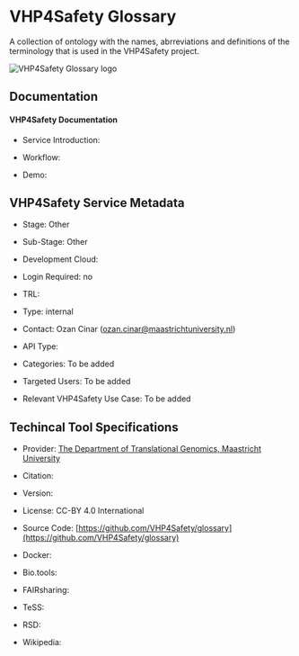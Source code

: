 
# VHP4Safety Glossary

<!--- This file is autogenerated. Edit vhp_glossary.json to make changes in this page. ---> 

A collection of ontology with the names, abrreviations and definitions of the terminology that is used in the VHP4Safety project.

![VHP4Safety Glossary logo](https://raw.githubusercontent.com/VHP4Safety/cloud/main/docs/service/vhp_glossary.png)

## Documentation

#### VHP4Safety Documentation

* Service Introduction: []() 

* Workflow: []() 

* Demo: []() 

<h4 id='tess-widget-materials-header'></h4>

<div id='tess-widget-materials-list' class='tess-widget tess-widget-list'></div>
<script>
  function initTeSSWidgets() {
    var query = 'vhp_glossary';
    if (query.trim() != '') {
      TessWidget.Materials(document.getElementById('tess-widget-materials-list'),
                           'SimpleList',
                           {
                             opts: {
                               enableSearch: false
                             },
                             params: {
                               pageSize: 5,
                               q: query
                             }
                           });
      document.getElementById('tess-widget-materials-header').innerHTML = 'Documentation from ELIXIR TeSS'
    }
}
</script>
<script async='' defer='' src='https://elixirtess.github.io/TeSS_widgets/components/js/tess-widget-standalone.js' onload='initTeSSWidgets()'></script>

## VHP4Safety Service Metadata

* Stage: Other

* Sub-Stage: Other

* Development Cloud: []() 

* Login Required: no

* TRL: 

* Type: internal

* Contact: Ozan Cinar (ozan.cinar@maastrichtuniversity.nl)

* API Type: 

* Categories: To be added

* Targeted Users: To be added

* Relevant VHP4Safety Use Case: To be added

## Techincal Tool Specifications

* Provider: [The Department of Translational Genomics, Maastricht University](https://www.maastrichtuniversity.nl/research/translational-genomics)

* Citation: [](https://doi.org/)

* Version: 

* License: CC-BY 4.0 International

* Source Code: [https://github.com/VHP4Safety/glossary](https://github.com/VHP4Safety/glossary)

* Docker: []()

* Bio.tools: []()

* FAIRsharing: []()

* TeSS: []()

* RSD: []()

* Wikipedia: []()

<script type="application/ld+json">
  {
    "@context": "https://schema.org/",
    "@type": "SoftwareApplication",
    "http://purl.org/dc/terms/conformsTo": {
      "@type": "CreativeWork", "@id": "https://bioschemas.org/profiles/ComputationalTool/1.0-RELEASE"
    },
    "@id" : "https://vhp4safety.github.io/cloud/service/vhp_glossary",
    "name": "VHP4Safety Glossary",
    "description": "A collection of ontology with the names, abrreviations and definitions of the terminology that is used in the VHP4Safety project.",
    "url": ""
  }
</script>
